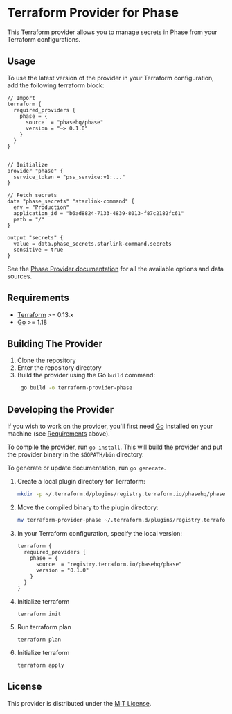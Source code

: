 # Terraform Provider for Phase

This Terraform provider allows you to manage secrets in Phase from your Terraform configurations.

## Usage

To use the latest version of the provider in your Terraform configuration, add the following terraform block:

```hcl
// Import
terraform {
  required_providers {
    phase = {
      source  = "phasehq/phase"
      version = "~> 0.1.0"
    }
  }
}


// Initialize
provider "phase" {
  service_token = "pss_service:v1:..."
}

// Fetch secrets
data "phase_secrets" "starlink-command" {
  env = "Production"
  application_id = "b6ad8824-7133-4839-8013-f87c2182fc61"
  path = "/"
}

output "secrets" {
  value = data.phase_secrets.starlink-command.secrets
  sensitive = true
}
```

See the [Phase Provider documentation](docs/index.md) for all the available options and data sources.

## Requirements

- [Terraform](https://www.terraform.io/downloads.html) >= 0.13.x
- [Go](https://golang.org/doc/install) >= 1.18

## Building The Provider

1. Clone the repository
2. Enter the repository directory
3. Build the provider using the Go `build` command:
   ```sh
    go build -o terraform-provider-phase
   ```

## Developing the Provider

If you wish to work on the provider, you'll first need [Go](http://www.golang.org) installed on your machine (see [Requirements](#requirements) above).

To compile the provider, run `go install`. This will build the provider and put the provider binary in the `$GOPATH/bin` directory.

To generate or update documentation, run `go generate`.

1. Create a local plugin directory for Terraform:
   ```sh
   mkdir -p ~/.terraform.d/plugins/registry.terraform.io/phasehq/phase/0.1.0/$(go env GOOS)_$(go env GOARCH)
   ```

2. Move the compiled binary to the plugin directory:
   ```sh
   mv terraform-provider-phase ~/.terraform.d/plugins/registry.terraform.io/phasehq/phase/0.1.0/$(go env GOOS)_$(go env GOARCH)
   ```

3. In your Terraform configuration, specify the local version:
   ```hcl
   terraform {
     required_providers {
       phase = {
         source  = "registry.terraform.io/phasehq/phase"
         version = "0.1.0"
       }
     }
   }
   ```

4. Initialize terraform
    ```
    terraform init
    ```

5. Run terraform plan
    ```
    terraform plan
    ```

6. Initialize terraform
    ```
    terraform apply
    ```

## License

This provider is distributed under the [MIT License](LICENSE).